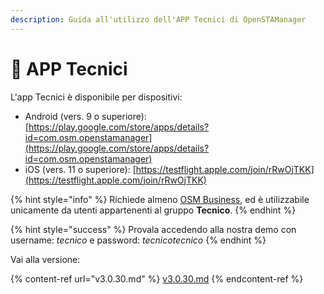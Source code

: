 ```yaml
---
description: Guida all'utilizzo dell'APP Tecnici di OpenSTAManager
---
```


# 📱 APP Tecnici

L'app Tecnici è disponibile per dispositivi:

* Android (vers. 9 o superiore): [https://play.google.com/store/apps/details?id=com.osm.openstamanager](https://play.google.com/store/apps/details?id=com.osm.openstamanager)
* iOS (vers. 11 o superiore): [https://testflight.apple.com/join/rRwOjTKK](https://testflight.apple.com/join/rRwOjTKK)

{% hint style="info" %}
Richiede almeno [OSM Business](https://shop.openstamanager.com/prodotto/business300/), ed è utilizzabile unicamente da utenti appartenenti al gruppo **Tecnico**.
{% endhint %}

{% hint style="success" %}
Provala accedendo alla nostra demo con username: _tecnico_ e password: _tecnicotecnico_
{% endhint %}

Vai alla versione:

{% content-ref url="v3.0.30.md" %}
[v3.0.30.md](v3.0.30.md)
{% endcontent-ref %}

